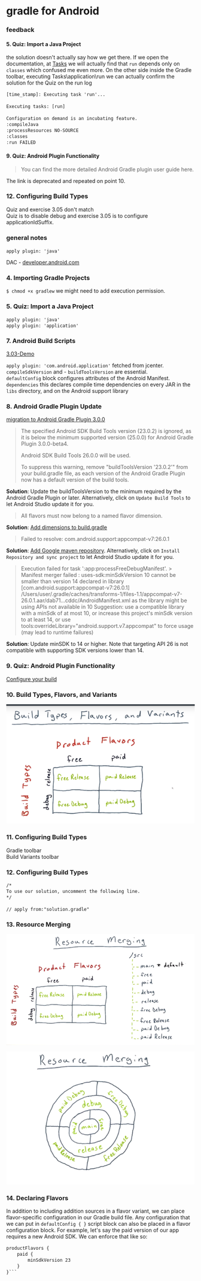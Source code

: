 # gradle for Android

### feedback
#### 5. Quiz: Import a Java Project
the solution doesn't actually say how we get there.
If we open the documentation, at [Tasks](https://docs.gradle.org/current/userguide/application_plugin.html#sec:application_tasks) we will actually find that `run`  depends only on `classes` which confused me even more.
On the other side inside the Gradle toolbar, executing Tasks\application\run we can actually confirm the solution for the Quiz on the run log
```
[time_stamp]: Executing task 'run'...

Executing tasks: [run]

Configuration on demand is an incubating feature.
:compileJava
:processResources NO-SOURCE
:classes
:run FAILED
```
#### 9. Quiz: Android Plugin Functionality
>You can find the more detailed Android Gradle plugin user guide here.  

The link is deprecated and repeated on point 10.

### 12. Configuring Build Types
Quiz and exercise 3.05 don't match  
Quiz is to disable debug and exercise 3.05 is to configure applicationIdSuffix.

### general notes
`apply plugin: 'java'`

DAC - [developer.android.com](developer.android.com)

### 4. Importing Gradle Projects
`$ chmod +x gradlew` we might need to add execution permission.

### 5. Quiz: Import a Java Project
```
apply plugin: 'java'
apply plugin: 'application'
```

### 7. Android Build Scripts
[3.03-Demo](../3.03-Demo-TheDefaultAndroidBuildScripts)

`apply plugin: 'com.android.application'` fetched from jcenter.  
`compileSdkVersion` and - `buildToolsVersion` are essential.  
`defaultConfig` block configures attributes of the
Android Manifest.  
`dependencies` this declares compile time
dependencies on every JAR in the `libs` directory, and on the Android support
library

### 8. Android Gradle Plugin Update
[migration to Android Gradle Plugin 3.0.0](https://developer.android.com/studio/build/gradle-plugin-3-0-0-migration.html)  
>The specified Android SDK Build Tools version (23.0.2) is ignored, as it is below the minimum supported version (25.0.0) for Android Gradle Plugin 3.0.0-beta4.
>
>Android SDK Build Tools 26.0.0 will be used.
>
>To suppress this warning, remove "buildToolsVersion '23.0.2'" from your build.gradle file, as each version of the Android Gradle Plugin now has a default version of the build tools.  

**Solution**: Update the buildToolsVersion to the minimum required by the Android Gradle Plugin or later. Alternatively, click on `Update Build Tools` to let Android Studio update it for you.

>All flavors must now belong to a named flavor dimension.

**Solution**: [Add dimensions to build.gradle](https://developer.android.com/studio/build/gradle-plugin-3-0-0-migration.html?utm_source=android-studio#variant_aware)  

>Failed to resolve: com.android.support:appcompat-v7:26.0.1

**Solution**:  [Add Google maven repository](https://developer.android.com/studio/build/gradle-plugin-3-0-0-migration.html?utm_source=android-studio#apply_plugin). Alternatively, click on `Install Repository and sync project` to let Android Studio update it for you.

>Execution failed for task ':app:processFreeDebugManifest'. > Manifest merger failed : uses-sdk:minSdkVersion 10 cannot be smaller than version 14 declared in library [com.android.support:appcompat-v7:26.0.1] /Users/user/.gradle/caches/transforms-1/files-1.1/appcompat-v7-26.0.1.aar/dab71...cddc/AndroidManifest.xml as the library might be using APIs not available in 10 Suggestion: use a compatible library with a minSdk of at most 10, or increase this project's minSdk version to at least 14, or use tools:overrideLibrary="android.support.v7.appcompat" to force usage (may lead to runtime failures)  

**Solution**: Update minSDK to 14 or higher. Note that targeting API 26 is not compatible with supporting SDK versions lower than 14.

### 9. Quiz: Android Plugin Functionality
[Configure your build](https://developer.android.com/studio/build/)  

### 10. Build Types, Flavors, and Variants
![Build Types, Product Flavors, and Variants](notes\build-variants.png)

### 11. Configuring Build Types
Gradle toolbar  
Build Variants toolbar

### 12. Configuring Build Types
```
/*
To use our solution, uncomment the following line.
*/

// apply from:"solution.gradle"
```

### 13. Resource Merging
![notes\resource-merging.png](notes\resource-merging.png)   

![notes\resource-merging-diagram.png](notes\resource-merging-diagram.png)  
### 14. Declaring Flavors
In addition to including addition sources in a flavor variant, we can place
flavor-specific configuration in our Gradle build file. Any configuration that
we can put in `defaultConfig { }` script block can also be placed in a flavor
configuration block. For example, let's say the paid version of our app
requires a new Android SDK. We can enforce that like so:
```
productFlavors {
    paid {
        minSdkVersion 23
    }
}```

